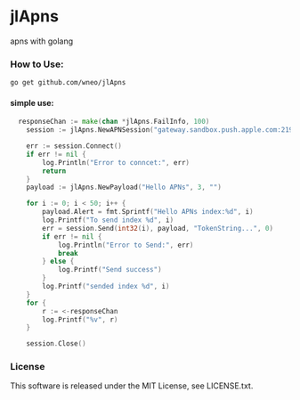 # jlApns
apns with golang


### How to Use:

```bash
go get github.com/wneo/jlApns
```

#### simple use:

```go
  responseChan := make(chan *jlApns.FailInfo, 100)
	session := jlApns.NewAPNSession("gateway.sandbox.push.apple.com:2195", "path To Cert.pem", "path To  Key-noenc.pem", responseChan)

	err := session.Connect()
	if err != nil {
		log.Println("Error to conncet:", err)
		return
	}
	payload := jlApns.NewPayload("Hello APNs", 3, "")

	for i := 0; i < 50; i++ {
		payload.Alert = fmt.Sprintf("Hello APNs index:%d", i)
		log.Printf("To send index %d", i)
		err = session.Send(int32(i), payload, "TokenString...", 0)
		if err != nil {
			log.Println("Error to Send:", err)
			break
		} else {
			log.Printf("Send success")
		}
		log.Printf("sended index %d", i)
	}
	for {
		r := <-responseChan
		log.Printf("%v", r)
	}

	session.Close()
```

### License

This software is released under the MIT License, see LICENSE.txt.
